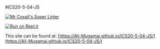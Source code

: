 #ICS20-5-04-JS

[![Mr Coxall's Super Linter](https://github.com/Ali-Mugamai/ICS20-5-04-JS/workflows/Mr%20Coxall's%20Super%20Linter/badge.svg)](https://github.com/Ali-Mugamai/ICS20-5-04-JS/actions)

[![Run on Repl.it](https://repl.it/badge/github/Ali-Mugamai/ICS20-5-04-JS)](https://repl.it/github/Ali-Mugamai/ICS20-5-04-JS)

This site can be found at: [https://Ali-Mugamai.github.io/ICS20-5-04-JS/](https://Ali-Mugamai.github.io/ICS20-5-04-JS/)
